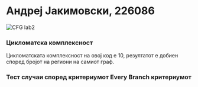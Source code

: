 # Андреј Јакимовски, 226086
![CFG lab2](https://github.com/AndrejJakim/SI_2024_lab2_226086/assets/139021668/0c117954-129a-440f-a8b4-316a88bd627c)
### Цикломатска комплексност 
Цикломатската комплексност на овој код е 10, резултатот е добиен според бројот на региони на самиот граф.
### Тест случаи според критериумот Every Branch критериумот  
